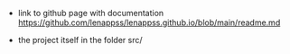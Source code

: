 - link to github page with documentation https://github.com/lenappss/lenappss.github.io/blob/main/readme.md

- the project itself in the folder src/
